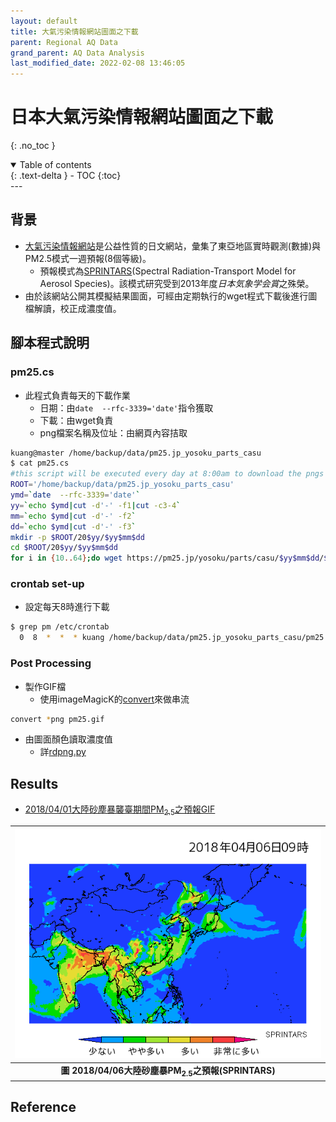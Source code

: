 ```yaml
---
layout: default
title: 大氣污染情報網站圖面之下載
parent: Regional AQ Data
grand_parent: AQ Data Analysis
last_modified_date: 2022-02-08 13:46:05
---
```


# 日本大氣污染情報網站圖面之下載
{: .no_toc }

<details open markdown="block">
  <summary>
    Table of contents
  </summary>
  {: .text-delta }
- TOC
{:toc}
</details>
---

## 背景
- [大氣污染情報網站](https://pm25.jp/)是公益性質的日文網站，彙集了東亞地區實時觀測(數據)與PM2.5模式一週預報(8個等級)。
  - 預報模式為[SPRINTARS](https://sprintars.riam.kyushu-u.ac.jp/)(Spectral Radiation-Transport Model for Aerosol Species)。該模式研究受到2013年度*日本気象学会賞*之殊榮。
- 由於該網站公開其模擬結果圖面，可經由定期執行的wget程式下載後進行圖檔解讀，校正成濃度值。

## 腳本程式說明
### pm25.cs
- 此程式負責每天的下載作業
  - 日期：由`date  --rfc-3339='date'`指令獲取
  - 下載：由wget負責
  - png檔案名稱及位址：由網頁內容拮取

```bash
kuang@master /home/backup/data/pm25.jp_yosoku_parts_casu
$ cat pm25.cs
#this script will be executed every day at 8:00am to download the pngs from pm25.jp
ROOT='/home/backup/data/pm25.jp_yosoku_parts_casu'
ymd=`date  --rfc-3339='date'`
yy=`echo $ymd|cut -d'-' -f1|cut -c3-4`
mm=`echo $ymd|cut -d'-' -f2`
dd=`echo $ymd|cut -d'-' -f3`
mkdir -p $ROOT/20$yy/$yy$mm$dd
cd $ROOT/20$yy/$yy$mm$dd
for i in {10..64};do wget https://pm25.jp/yosoku/parts/casu/$yy$mm$dd/$i.png;done
```

### crontab set-up
- 設定每天8時進行下載

```bash
$ grep pm /etc/crontab
  0  8  *  *  * kuang /home/backup/data/pm25.jp_yosoku_parts_casu/pm25.cs
```

### Post Processing
- 製作GIF檔
  - 使用imageMagicK的[convert](https://imagemagick.org/script/convert.php)來做串流

```bash
convert *png pm25.gif
```

- 由圖面顏色讀取濃度值
  - 詳[rdpng.py]()

## Results
- [2018/04/01大陸砂塵暴襲臺期間PM<sub>2.5</sub>之預報GIF](http://114.32.164.198/soong/pm25.jp.gif)

| ![2018040615_pm25jp.png](https://github.com/sinotec2/Focus-on-Air-Quality/raw/main/assets/images/2018040615_pm25jp.png) |
|:--:|
| <b>圖 2018/04/06大陸砂塵暴PM<sub>2.5</sub>之預報(SPRINTARS)</b>|

## Reference
